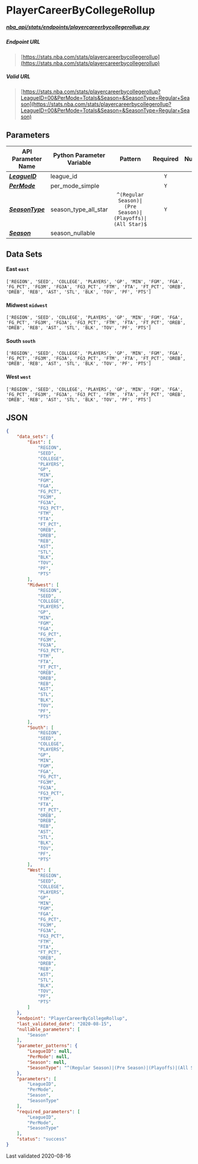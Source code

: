 # PlayerCareerByCollegeRollup
##### [nba_api/stats/endpoints/playercareerbycollegerollup.py](https://github.com/swar/nba_api/blob/master/src/nba_api/stats/endpoints/playercareerbycollegerollup.py)

##### Endpoint URL
>[https://stats.nba.com/stats/playercareerbycollegerollup](https://stats.nba.com/stats/playercareerbycollegerollup)

##### Valid URL
>[https://stats.nba.com/stats/playercareerbycollegerollup?LeagueID=00&PerMode=Totals&Season=&SeasonType=Regular+Season](https://stats.nba.com/stats/playercareerbycollegerollup?LeagueID=00&PerMode=Totals&Season=&SeasonType=Regular+Season)

## Parameters
| API Parameter Name                                                                                                  | Python Parameter Variable |                          Pattern                           | Required | Nullable |
|---------------------------------------------------------------------------------------------------------------------|---------------------------|:----------------------------------------------------------:|:--------:|:--------:|
| [_**LeagueID**_](https://github.com/swar/nba_api/blob/master/docs/nba_api/stats/library/parameters.md#LeagueID)     | league_id                 |                                                            |   `Y`    |          | 
| [_**PerMode**_](https://github.com/swar/nba_api/blob/master/docs/nba_api/stats/library/parameters.md#PerMode)       | per_mode_simple           |                                                            |   `Y`    |          | 
| [_**SeasonType**_](https://github.com/swar/nba_api/blob/master/docs/nba_api/stats/library/parameters.md#SeasonType) | season_type_all_star      | `^(Regular Season)\|(Pre Season)\|(Playoffs)\|(All Star)$` |   `Y`    |          | 
| [_**Season**_](https://github.com/swar/nba_api/blob/master/docs/nba_api/stats/library/parameters.md#Season)         | season_nullable           |                                                            |          |   `Y`    | 

## Data Sets
#### East `east`
```text
['REGION', 'SEED', 'COLLEGE', 'PLAYERS', 'GP', 'MIN', 'FGM', 'FGA', 'FG_PCT', 'FG3M', 'FG3A', 'FG3_PCT', 'FTM', 'FTA', 'FT_PCT', 'OREB', 'DREB', 'REB', 'AST', 'STL', 'BLK', 'TOV', 'PF', 'PTS']
```

#### Midwest `midwest`
```text
['REGION', 'SEED', 'COLLEGE', 'PLAYERS', 'GP', 'MIN', 'FGM', 'FGA', 'FG_PCT', 'FG3M', 'FG3A', 'FG3_PCT', 'FTM', 'FTA', 'FT_PCT', 'OREB', 'DREB', 'REB', 'AST', 'STL', 'BLK', 'TOV', 'PF', 'PTS']
```

#### South `south`
```text
['REGION', 'SEED', 'COLLEGE', 'PLAYERS', 'GP', 'MIN', 'FGM', 'FGA', 'FG_PCT', 'FG3M', 'FG3A', 'FG3_PCT', 'FTM', 'FTA', 'FT_PCT', 'OREB', 'DREB', 'REB', 'AST', 'STL', 'BLK', 'TOV', 'PF', 'PTS']
```

#### West `west`
```text
['REGION', 'SEED', 'COLLEGE', 'PLAYERS', 'GP', 'MIN', 'FGM', 'FGA', 'FG_PCT', 'FG3M', 'FG3A', 'FG3_PCT', 'FTM', 'FTA', 'FT_PCT', 'OREB', 'DREB', 'REB', 'AST', 'STL', 'BLK', 'TOV', 'PF', 'PTS']
```


## JSON
```json
{
    "data_sets": {
        "East": [
            "REGION",
            "SEED",
            "COLLEGE",
            "PLAYERS",
            "GP",
            "MIN",
            "FGM",
            "FGA",
            "FG_PCT",
            "FG3M",
            "FG3A",
            "FG3_PCT",
            "FTM",
            "FTA",
            "FT_PCT",
            "OREB",
            "DREB",
            "REB",
            "AST",
            "STL",
            "BLK",
            "TOV",
            "PF",
            "PTS"
        ],
        "Midwest": [
            "REGION",
            "SEED",
            "COLLEGE",
            "PLAYERS",
            "GP",
            "MIN",
            "FGM",
            "FGA",
            "FG_PCT",
            "FG3M",
            "FG3A",
            "FG3_PCT",
            "FTM",
            "FTA",
            "FT_PCT",
            "OREB",
            "DREB",
            "REB",
            "AST",
            "STL",
            "BLK",
            "TOV",
            "PF",
            "PTS"
        ],
        "South": [
            "REGION",
            "SEED",
            "COLLEGE",
            "PLAYERS",
            "GP",
            "MIN",
            "FGM",
            "FGA",
            "FG_PCT",
            "FG3M",
            "FG3A",
            "FG3_PCT",
            "FTM",
            "FTA",
            "FT_PCT",
            "OREB",
            "DREB",
            "REB",
            "AST",
            "STL",
            "BLK",
            "TOV",
            "PF",
            "PTS"
        ],
        "West": [
            "REGION",
            "SEED",
            "COLLEGE",
            "PLAYERS",
            "GP",
            "MIN",
            "FGM",
            "FGA",
            "FG_PCT",
            "FG3M",
            "FG3A",
            "FG3_PCT",
            "FTM",
            "FTA",
            "FT_PCT",
            "OREB",
            "DREB",
            "REB",
            "AST",
            "STL",
            "BLK",
            "TOV",
            "PF",
            "PTS"
        ]
    },
    "endpoint": "PlayerCareerByCollegeRollup",
    "last_validated_date": "2020-08-15",
    "nullable_parameters": [
        "Season"
    ],
    "parameter_patterns": {
        "LeagueID": null,
        "PerMode": null,
        "Season": null,
        "SeasonType": "^(Regular Season)|(Pre Season)|(Playoffs)|(All Star)$"
    },
    "parameters": [
        "LeagueID",
        "PerMode",
        "Season",
        "SeasonType"
    ],
    "required_parameters": [
        "LeagueID",
        "PerMode",
        "SeasonType"
    ],
    "status": "success"
}
```

Last validated 2020-08-16